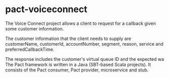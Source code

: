 # pact-voiceconnect

The Voice Connect project allows a client to request for a callback given some customer information.

The customer information that the client needs to supply are customerName, customerId, accountNumber, segment, reason, service and preferredCallbackTime.

The response includes the customer's virtual queue ID and the expected wa
The Pact framework is written in a Java (SBT-based Scala projects). It consists of the Pact consumer, Pact provider, microservice and stub.
